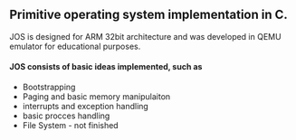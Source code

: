 ## Primitive operating system implementation in C.

JOS is designed for ARM 32bit architecture and was developed in QEMU emulator for educational purposes. 
 

#### JOS consists of basic ideas implemented, such as 


- Bootstrapping
- Paging and basic memory manipulaiton  
- interrupts and exception handling  
- basic procces handling  
- File System - not finished  
